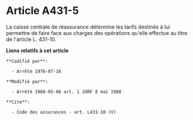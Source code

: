# Article A431-5

La caisse centrale de réassurance détermine les tarifs destinés à lui permettre de faire face aux charges des opérations
qu'elle effectue au titre de l'article L. 431-10.

**Liens relatifs à cet article**

	**Codifié par**:

	  - Arrêté 1976-07-16

	**Modifié par**:

	  - Arrêté 1988-05-06 art. 1 JORF 8 mai 1988

	**Cite**:

	  - Code des assurances - art. L431-10 (V)
